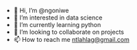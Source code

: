 - 👋 Hi, I’m @ngoniwe
- 👀 I’m interested in data science
- 🌱 I’m currently learning python
- 💞️ I’m looking to collaborate on projects
- 📫 How to reach me ntlahlag@gmail.com
<!---
ngoniwe/ngoniwe is a ✨ special ✨ repository because its `README.md` (this file) appears on your GitHub profile.
You can click the Preview link to take a look at your changes.
--->
